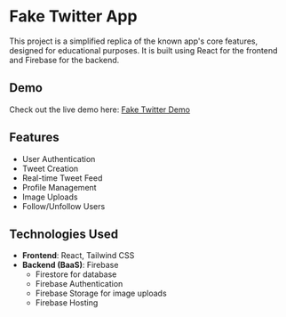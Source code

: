 # Fake Twitter App

This project is a simplified replica of the known app's core features, designed for educational purposes. It is built using React for the frontend and Firebase for the backend.

## Demo

Check out the live demo here: [Fake Twitter Demo](https://fake-twitter-947be.web.app/)

## Features

- User Authentication
- Tweet Creation
- Real-time Tweet Feed
- Profile Management
- Image Uploads
- Follow/Unfollow Users

## Technologies Used

- **Frontend**: React, Tailwind CSS
- **Backend (BaaS)**: Firebase
  - Firestore for database
  - Firebase Authentication
  - Firebase Storage for image uploads
  - Firebase Hosting
